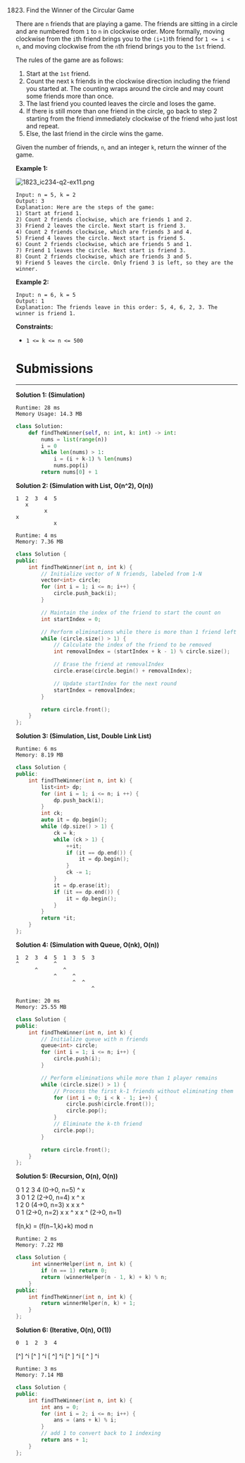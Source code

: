 1823. Find the Winner of the Circular Game

There are `n` friends that are playing a game. The friends are sitting in a circle and are numbered from `1` to `n` in clockwise order. More formally, moving clockwise from the `i`th friend brings you to the `(i+1)`th friend for `1 <= i < n`, and moving clockwise from the `n`th friend brings you to the `1st` friend.

The rules of the game are as follows:

1. Start at the `1st` friend.
1. Count the next `k` friends in the clockwise direction including the friend you started at. The counting wraps around the circle and may count some friends more than once.
1. The last friend you counted leaves the circle and loses the game.
1. If there is still more than one friend in the circle, go back to step 2 starting from the friend immediately clockwise of the friend who just lost and repeat.
1. Else, the last friend in the circle wins the game.

Given the number of friends, `n`, and an integer `k`, return the winner of the game.

 

**Example 1:**

![1823_ic234-q2-ex11.png](img/1823_ic234-q2-ex11.png)
```
Input: n = 5, k = 2
Output: 3
Explanation: Here are the steps of the game:
1) Start at friend 1.
2) Count 2 friends clockwise, which are friends 1 and 2.
3) Friend 2 leaves the circle. Next start is friend 3.
4) Count 2 friends clockwise, which are friends 3 and 4.
5) Friend 4 leaves the circle. Next start is friend 5.
6) Count 2 friends clockwise, which are friends 5 and 1.
7) Friend 1 leaves the circle. Next start is friend 3.
8) Count 2 friends clockwise, which are friends 3 and 5.
9) Friend 5 leaves the circle. Only friend 3 is left, so they are the winner.
```

**Example 2:**
```
Input: n = 6, k = 5
Output: 1
Explanation: The friends leave in this order: 5, 4, 6, 2, 3. The winner is friend 1.
```

**Constraints:**

* `1 <= k <= n <= 500`

# Submissions
---
**Solution 1: (Simulation)**
```
Runtime: 28 ms
Memory Usage: 14.3 MB
```
```python
class Solution:
    def findTheWinner(self, n: int, k: int) -> int:
        nums = list(range(n))
        i = 0 
        while len(nums) > 1: 
            i = (i + k-1) % len(nums)
            nums.pop(i)
        return nums[0] + 1
```

**Solution 2: (Simulation with List, O(n^2), O(n))**

    1  2  3  4  5
       x
             x
    x
                x
```
Runtime: 4 ms
Memory: 7.36 MB
```
```c++
class Solution {
public:
    int findTheWinner(int n, int k) {
        // Initialize vector of N friends, labeled from 1-N
        vector<int> circle;
        for (int i = 1; i <= n; i++) {
            circle.push_back(i);
        }

        // Maintain the index of the friend to start the count on
        int startIndex = 0;

        // Perform eliminations while there is more than 1 friend left
        while (circle.size() > 1) {
            // Calculate the index of the friend to be removed
            int removalIndex = (startIndex + k - 1) % circle.size();

            // Erase the friend at removalIndex
            circle.erase(circle.begin() + removalIndex);

            // Update startIndex for the next round
            startIndex = removalIndex;
        }

        return circle.front();
    }
};
```

**Solution 3: (Simulation, List, Double Link List)**
```
Runtime: 6 ms
Memory: 8.19 MB
```
```c++
class Solution {
public:
    int findTheWinner(int n, int k) {
        list<int> dp;
        for (int i = 1; i <= n; i ++) {
            dp.push_back(i);
        }
        int ck;
        auto it = dp.begin();
        while (dp.size() > 1) {
            ck = k;
            while (ck > 1) {
                ++it;
                if (it == dp.end()) {
                    it = dp.begin();
                }
                ck -= 1;
            }
            it = dp.erase(it);
            if (it == dp.end()) {
                it = dp.begin();
            }
        }
        return *it;
    }
};
```
**Solution 4: (Simulation with Queue, O(nk), O(n))**

    1  2  3  4  5  1  3  5  3
    ^           ^ 
          ^        ^ 
                ^     ^ 
                      ^  ^ 
                            ^
```
Runtime: 20 ms
Memory: 25.55 MB
```
```c++
class Solution {
public:
    int findTheWinner(int n, int k) {
        // Initialize queue with n friends
        queue<int> circle;
        for (int i = 1; i <= n; i++) {
            circle.push(i);
        }

        // Perform eliminations while more than 1 player remains
        while (circle.size() > 1) {
            // Process the first k-1 friends without eliminating them
            for (int i = 0; i < k - 1; i++) {
                circle.push(circle.front());
                circle.pop();
            }
            // Eliminate the k-th friend
            circle.pop();
        }

        return circle.front();
    }
};
```

**Solution 5: (Recursion, O(n), O(n))**

   0  1  2  3  4  (0->0, n=5)
   ^  x             
   3     0  1  2  (2->0, n=4)
      x  ^  x       
   1     2     0  (4->0, n=3)
   x  x     x  ^    
         0     1  (2->0, n=2)
   x  x  ^  x  x
         ^        (2->0, n=1)

f(n,k) = (f(n−1,k)+k) mod n    

```
Runtime: 2 ms
Memory: 7.22 MB
```
```c++
class Solution {
     int winnerHelper(int n, int k) {
        if (n == 1) return 0;
        return (winnerHelper(n - 1, k) + k) % n;
    }
public:
    int findTheWinner(int n, int k) {
        return winnerHelper(n, k) + 1;
    }
};
```

**Solution 6: (Iterative, O(n), O(1))**

    0  1  2  3  4
   [^] ^i
   [^   ] ^i
   [      ^] ^i
   [^         ] ^i
   [      ^      ] ^i
```
Runtime: 3 ms
Memory: 7.14 MB
```
```c++
class Solution {
public:
    int findTheWinner(int n, int k) {
        int ans = 0;
        for (int i = 2; i <= n; i++) {
            ans = (ans + k) % i;
        }
        // add 1 to convert back to 1 indexing
        return ans + 1;
    }
};
```
